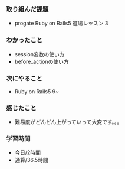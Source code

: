 ### 取り組んだ課題
- progate Ruby on Rails5 道場レッスン 3
### わかったこと
- session変数の使い方
- before_actionの使い方
### 次にやること
- Ruby on Rails5 9~
### 感じたこと
- 難易度がどんどん上がっていって大変です。。。
### 学習時間
- 今日/2時間
- 通算/36.5時間
